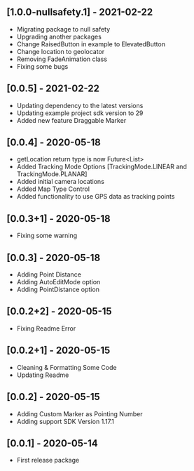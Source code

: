 ## [1.0.0-nullsafety.1] - 2021-02-22

- Migrating package to null safety
- Upgrading another packages
- Change RaisedButton in example to ElevatedButton
- Change location to geolocator
- Removing FadeAnimation class
- Fixing some bugs

## [0.0.5] - 2021-02-22

- Updating dependency to the latest versions
- Updating example project sdk version to 29
- Added new feature Draggable Marker

## [0.0.4] - 2020-05-18

- getLocation return type is now Future<List<LatLng>>
- Added Tracking Mode Options [TrackingMode.LINEAR and TrackingMode.PLANAR]
- Added initial camera locations
- Added Map Type Control
- Added functionality to use GPS data as tracking points

## [0.0.3+1] - 2020-05-18

- Fixing some warning

## [0.0.3] - 2020-05-18

- Adding Point Distance
- Adding AutoEditMode option
- Adding PointDistance option

## [0.0.2+2] - 2020-05-15

- Fixing Readme Error

## [0.0.2+1] - 2020-05-15

- Cleaning & Formatting Some Code
- Updating Readme

## [0.0.2] - 2020-05-15

- Adding Custom Marker as Pointing Number
- Adding support SDK Version 1.17.1

## [0.0.1] - 2020-05-14

- First release package

